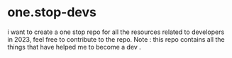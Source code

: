 # one.stop-devs
i want to create a one stop repo for all the resources related to developers in 2023, feel free to contribute to the repo. Note : this repo contains all the things that have helped me to become a dev .

